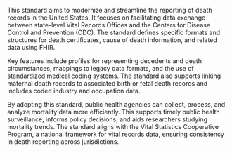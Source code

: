 This standard aims to modernize and streamline the reporting of death records in the United States. It focuses on facilitating data exchange between state-level Vital Records Offices and the Centers for Disease Control and Prevention (CDC). The standard defines specific formats and structures for death certificates, cause of death information, and related data using FHIR.

Key features include profiles for representing decedents and death circumstances, mappings to legacy data formats, and the use of standardized medical coding systems. The standard also supports linking maternal death records to associated birth or fetal death records and includes coded industry and occupation data.

By adopting this standard, public health agencies can collect, process, and analyze mortality data more efficiently. This supports timely public health surveillance, informs policy decisions, and aids researchers studying mortality trends. The standard aligns with the Vital Statistics Cooperative Program, a national framework for vital records data, ensuring consistency in death reporting across jurisdictions.